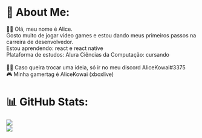 # 💫 About Me:
👋🏼 Olá, meu nome é Alice. <br>Gosto muito de jogar video games e estou dando meus primeiros passos na carreira de desenvolvedor.<br>
Estou aprendendo: react e react native
<br>
Plataforma de estudos: Alura
Ciências da Computação: cursando
</br>
<br>
🍷🗿 Caso queira trocar uma ideia, só ir no meu discord AliceKowai#3375<br>
🎮 Minha gamertag é AliceKowai (xboxlive)
<br/>
# 📊 GitHub Stats:
![](https://github-readme-stats.vercel.app/api?username=AliceKowai&theme=dracula&hide_border=false&include_all_commits=true&count_private=true)<br/>
![](https://github-readme-stats.vercel.app/api/top-langs/?username=AliceKowai&theme=dracula&hide_border=false&include_all_commits=true&count_private=true&layout=compact)





<!-- Proudly created with GPRM ( https://gprm.itsvg.in ) -->
